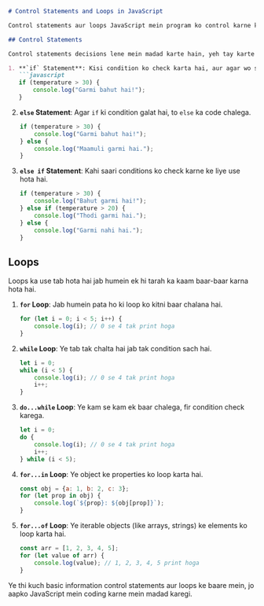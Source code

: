 
```markdown
# Control Statements and Loops in JavaScript

Control statements aur loops JavaScript mein program ko control karne ke liye use kiye jaate hain. Aaiye inhe samajhte hain asaan shabdon mein.

## Control Statements

Control statements decisions lene mein madad karte hain, yeh tay karte hain ki konsa code kab chalega.

1. **`if` Statement**: Kisi condition ko check karta hai, aur agar wo sach hai, to code chalata hai.
   ```javascript
   if (temperature > 30) {
       console.log("Garmi bahut hai!");
   }
   ```

2. **`else` Statement**: Agar `if` ki condition galat hai, to `else` ka code chalega.
   ```javascript
   if (temperature > 30) {
       console.log("Garmi bahut hai!");
   } else {
       console.log("Maamuli garmi hai.");
   }
   ```

3. **`else if` Statement**: Kahi saari conditions ko check karne ke liye use hota hai.
   ```javascript
   if (temperature > 30) {
       console.log("Bahut garmi hai!");
   } else if (temperature > 20) {
       console.log("Thodi garmi hai.");
   } else {
       console.log("Garmi nahi hai.");
   }
   ```

## Loops

Loops ka use tab hota hai jab humein ek hi tarah ka kaam baar-baar karna hota hai.

1. **`for` Loop**: Jab humein pata ho ki loop ko kitni baar chalana hai.
   ```javascript
   for (let i = 0; i < 5; i++) {
       console.log(i); // 0 se 4 tak print hoga
   }
   ```

2. **`while` Loop**: Ye tab tak chalta hai jab tak condition sach hai.
   ```javascript
   let i = 0;
   while (i < 5) {
       console.log(i); // 0 se 4 tak print hoga
       i++;
   }
   ```

3. **`do...while` Loop**: Ye kam se kam ek baar chalega, fir condition check karega.
   ```javascript
   let i = 0;
   do {
       console.log(i); // 0 se 4 tak print hoga
       i++;
   } while (i < 5);
   ```

4. **`for...in` Loop**: Ye object ke properties ko loop karta hai.
   ```javascript
   const obj = {a: 1, b: 2, c: 3};
   for (let prop in obj) {
       console.log(`${prop}: ${obj[prop]}`);
   }
   ```

5. **`for...of` Loop**: Ye iterable objects (like arrays, strings) ke elements ko loop karta hai.
   ```javascript
   const arr = [1, 2, 3, 4, 5];
   for (let value of arr) {
       console.log(value); // 1, 2, 3, 4, 5 print hoga
   }
   ```

Ye thi kuch basic information control statements aur loops ke baare mein, jo aapko JavaScript mein coding karne mein madad karegi.
```

